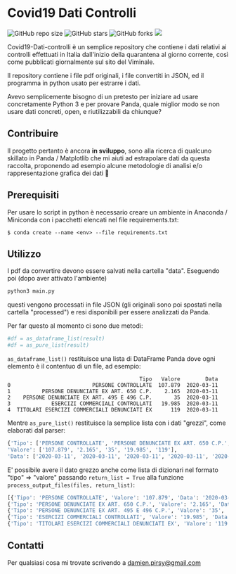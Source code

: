 # Covid19 Dati Controlli

<!--- These are examples. See https://shields.io for others or to customize this set of shields. You might want to include dependencies, project status and licence info here --->
![GitHub repo size](https://img.shields.io/github/repo-size/DamienPirsy/covid19-dati-controlli)
![GitHub stars](https://img.shields.io/github/stars/DamienPirsy/covid19-dati-controlli?style=social)
![GitHub forks](https://img.shields.io/github/forks/DamienPirsy/covid19-dati-controlli?style=social)
![](https://img.shields.io/github/last-commit/DamienPirsy/covid19-dati-controlli)

Covid19-Dati-controlli è un semplice repository che contiene i dati relativi ai controlli effettuati in Italia dall'inizio della quarantena al giorno corrente, così come pubblicati giornalmente sul sito del Viminale.

Il repository contiene i file pdf originali, i file convertiti in JSON, ed il programma in python usato per estrarre i dati.

Avevo semplicemente bisogno di un pretesto per iniziare ad usare concretamente Python 3 e per provare Panda, quale miglior modo se non usare dati concreti, open, e riutilizzabili da chiunque?

## Contribuire

Il progetto pertanto è ancora **in sviluppo**, sono alla ricerca di qualcuno skillato in Panda / Matplotlib che mi aiuti ad estrapolare dati da questa raccolta, proponendo ad esempio alcune metodologie di analisi e/o rappresentazione grafica dei dati :pray:

## Prerequisiti

Per usare lo script in python è necessario creare un ambiente in Anaconda / Miniconda con i pacchetti elencati nel file requirements.txt:

```
$ conda create --name <env> --file requirements.txt
```

## Utilizzo

I pdf da convertire devono essere salvati nella cartella "data". 
Eseguendo poi (dopo aver attivato l'ambiente)

```python
python3 main.py
```
questi vengono processati in file JSON (gli originali sono poi spostati nella cartella "processed") e resi disponibili per essere analizzati da Panda.

Per far questo al momento ci sono due metodi:

```python
#df = as_dataframe_list(result)
#df = as_pure_list(result)
```

`as_dataframe_list()` restituisce una lista di DataFrame Panda dove ogni elemento è il contentuo di un file, ad esempio:

```
                                          Tipo   Valore        Data
0                          PERSONE CONTROLLATE  107.879  2020-03-11
1          PERSONE DENUNCIATE EX ART. 650 C.P.    2.165  2020-03-11
2    PERSONE DENUNCIATE EX ART. 495 E 496 C.P.       35  2020-03-11
3             ESERCIZI COMMERCIALI CONTROLLATI   19.985  2020-03-11
4  TITOLARI ESERCIZI COMMERCIALI DENUNCIATI EX      119  2020-03-11
```

Mentre `as_pure_list()` restituisce la semplice lista con i dati "grezzi", come elaborati dal parser:

```python
{'Tipo': ['PERSONE CONTROLLATE', 'PERSONE DENUNCIATE EX ART. 650 C.P.', 'PERSONE DENUNCIATE EX ART. 495 E 496 C.P.', 'ESERCIZI COMMERCIALI CONTROLLATI', 'TITOLARI ESERCIZI COMMERCIALI DENUNCIATI EX'], 
'Valore': ['107.879', '2.165', '35', '19.985', '119'], 
'Data': ['2020-03-11', '2020-03-11', '2020-03-11', '2020-03-11', '2020-03-11']}
```

E' possibile avere il dato grezzo anche come lista di dizionari nel formato "tipo" => "valore" passando `return_list = True` alla funzione `process_output_files(files, return_list)`:

```python
[{'Tipo': 'PERSONE CONTROLLATE', 'Valore': '107.879', 'Data': '2020-03-11'}, 
{'Tipo': 'PERSONE DENUNCIATE EX ART. 650 C.P.', 'Valore': '2.165', 'Data': '2020-03-11'}, 
{'Tipo': 'PERSONE DENUNCIATE EX ART. 495 E 496 C.P.', 'Valore': '35', 'Data': '2020-03-11'}, 
{'Tipo': 'ESERCIZI COMMERCIALI CONTROLLATI', 'Valore': '19.985', 'Data': '2020-03-11'}, 
{'Tipo': 'TITOLARI ESERCIZI COMMERCIALI DENUNCIATI EX', 'Valore': '119', 'Data': '2020-03-11'}]
```

## Contatti

Per qualsiasi cosa mi trovate scrivendo a <damien.pirsy@gmail.com>
